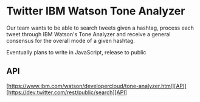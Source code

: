 # Twitter IBM Watson Tone Analyzer

Our team wants to be able to search tweets given a hashtag, process each tweet
through IBM Watson's Tone Analyzer and receive a general consensus for the overall
mode of a given hashtag.


Eventually plans to write in JavaScript, release to public

## API
[https://www.ibm.com/watson/developercloud/tone-analyzer.html][API]
[https://dev.twitter.com/rest/public/search][API]
